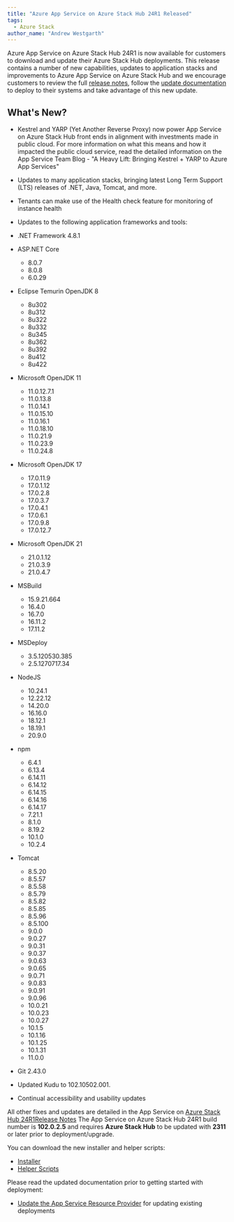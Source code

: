 ```yaml
---
title: "Azure App Service on Azure Stack Hub 24R1 Released"
tags: 
  - Azure Stack
author_name: "Andrew Westgarth"
---
```


Azure App Service on Azure Stack Hub 24R1 is now available for customers to download and update their Azure Stack Hub deployments.  This release contains a number of new capabilities, updates to application stacks and improvements to Azure App Service on Azure Stack Hub and we encourage customers to review the full [release notes](https://learn.microsoft.com/azure-stack/operator/app-service-release-notes-2024r1), follow the [update documentation](https://learn.microsoft.com/azure-stack/operator/azure-stack-app-service-update) to deploy to their systems and take advantage of this new update.

## What's New?

- Kestrel and YARP (Yet Another Reverse Proxy) now power App Service on Azure Stack Hub front ends in alignment with investments made in public cloud. For more information on what this means and how it impacted the public cloud service, read the detailed information on the App Service Team Blog - "A Heavy Lift: Bringing Kestrel + YARP to Azure App Services"
- Updates to many application stacks, bringing latest Long Term Support (LTS) releases of .NET, Java, Tomcat, and more.
- Tenants can make use of the Health check feature for monitoring of instance health

- Updates to the following application frameworks and tools:

- .NET Framework 4.8.1
- ASP.NET Core
    - 8.0.7
    - 8.0.8
    - 6.0.29
- Eclipse Temurin OpenJDK 8
    - 8u302
    - 8u312
    - 8u322
    - 8u332
    - 8u345
    - 8u362
    - 8u392
    - 8u412
    - 8u422
- Microsoft OpenJDK 11
    - 11.0.12.7.1
    - 11.0.13.8
    - 11.0.14.1
    - 11.0.15.10
    - 11.0.16.1
    - 11.0.18.10
    - 11.0.21.9
    - 11.0.23.9
    - 11.0.24.8
- Microsoft OpenJDK 17
    - 17.0.11.9
    - 17.0.1.12
    - 17.0.2.8
    - 17.0.3.7
    - 17.0.4.1
    - 17.0.6.1
    - 17.0.9.8
    - 17.0.12.7
- Microsoft OpenJDK 21
    - 21.0.1.12
    - 21.0.3.9
    - 21.0.4.7
- MSBuild
    - 15.9.21.664
    - 16.4.0
    - 16.7.0
    - 16.11.2
    - 17.11.2
- MSDeploy
    - 3.5.120530.385
    - 2.5.1270717.34
- NodeJS
    - 10.24.1
    - 12.22.12
    - 14.20.0
    - 16.16.0
    - 18.12.1
    - 18.19.1
    - 20.9.0
- npm
    - 6.4.1
    - 6.13.4
    - 6.14.11
    - 6.14.12
    - 6.14.15
    - 6.14.16
    - 6.14.17
    - 7.21.1
    - 8.1.0
    - 8.19.2
    - 10.1.0
    - 10.2.4
- Tomcat
    - 8.5.20
    - 8.5.57
    - 8.5.58
    - 8.5.79
    - 8.5.82
    - 8.5.85
    - 8.5.96
    - 8.5.100
    - 9.0.0
    - 9.0.27
    - 9.0.31
    - 9.0.37
    - 9.0.63
    - 9.0.65
    - 9.0.71
    - 9.0.83
    - 9.0.91
    - 9.0.96
    - 10.0.21
    - 10.0.23
    - 10.0.27
    - 10.1.5
    - 10.1.16
    - 10.1.25
    - 10.1.31
    - 11.0.0
- Git 2.43.0

- Updated Kudu to 102.10502.001.

- Continual accessibility and usability updates

All other fixes and updates are detailed in the App Service on [Azure Stack Hub 24R1Release Notes](https://learn.microsoft.com/azure-stack/operator/app-service-release-notes-2024r1)
The App Service on Azure Stack Hub 24R1 build number is **102.0.2.5** and requires **Azure Stack Hub** to be updated with **2311** or later prior to deployment/upgrade.

You can download the new installer and helper scripts:

- [Installer](https://aka.ms/appsvcupdate24R1installer)
- [Helper Scripts](https://aka.ms/appsvconmashelpers)

Please read the updated documentation prior to getting started with deployment:

- [Update the App Service Resource Provider](https://learn.microsoft.com/azure-stack/operator/azure-stack-app-service-update) for updating existing deployments